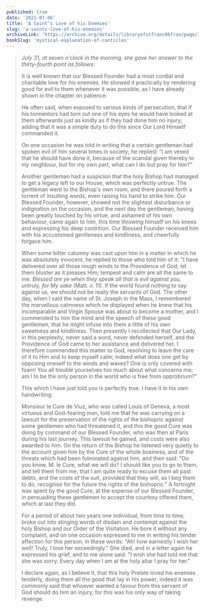 ```yaml
---
published: true
date: '2021-07-06'
title: 'A Saint’s Love of his Enemies'
slug: 'a-saints-love-of-his-enemies'
archiveLink: 'https://archive.org/details/libraryofstfranc06fran/page/163?view=theater'
bookSlug: 'mystical-explanation-of-canticles'
---
```


> *July 31, at seven o'clock in the morning, she gave her answer to the thirty-fourth point as follows:*
>
> It is well known that our Blessed Founder had a most cordial and charitable love for his enemies. He showed it practically by rendering good for evil to them whenever it was possible, as I have already shown in the chapter on patience.
>
> He often said, when exposed to various kinds of persecution, that if his tormentors had torn out one of his eyes he would have looked at them afterwards just as kindly as if they had done him no injury; adding that it was a simple duty to do this since Our Lord Himself commanded it.
>
> On one occasion he was told in writing that a certain gentleman had spoken evil of him several times in society; he replied: "I am vexed that he should have done it, because of the scandal given thereby to my neighbour, but for my own part, what can I do but pray for him?"
>
> Another gentleman had a suspicion that the holy Bishop had managed to get a legacy left to our House, which was perfectly untrue. The gentleman went to the Bishop's own room, and there poured forth a torrent of insulting words, even raising his hand to strike him. Our Blessed Founder, however, showed not the slightest disturbance or indignation on the occasion, and the next day the gentleman, having been greatly touched by his virtue, and ashamed of his own behaviour, came again to him, this time throwing himself on his knees and expressing his deep contrition. Our Blessed Founder received him with his accustomed gentleness and kindliness, and cheerfully forgave him.
>
> When some bitter calumny was cast upon him in a matter in which he was absolutely innocent, he replied to those who told him of it: "I have delivered over all those rough winds to the Providence of God; let them bluster as it pleases Him; tempest and calm are all the same to me. *Blessed are ye when they speak all that is evil against you, untruly, for My sake* (Matt. v. 11). If the world found nothing to say against us, we should not be really the servants of God. The other day, when I said the name of St. Joseph in the Mass, I remembered the marvellous calmness which he displayed when he knew that his incomparable and Virgin Spouse was about to become a mother, and I commended to him the mind and the speech of these good gentlemen, that he might infuse into them a little of his own sweetness and kindliness. Then presently I recollected that Our Lady, in this perplexity, never said a word, never defended herself, and the Providence of God came to her assistance and delivered her. I therefore commended this matter to God, resolving to leave the care of it to Him and to keep myself calm; indeed what does one get by opposing oneself to the winds and waves? One is only covered with foam! You all trouble yourselves too much about what concerns me; am I to be the only person in the world who is free from opprobrium?"
>
> This which I have just told you is perfectly true. I have it in his own handwriting.
>
> Monsieur le Cure de Viuz, who was called Louis of Geneva, a most virtuous and God-fearing man, told me that he was carrying on a lawsuit for the preservation of the rights of the bishopric against some gentlemen who had threatened it, and this the good Cure was doing by command of our Blessed Founder, who was then at Paris during his last journey. This lawsuit he gained, and costs were also awarded to him. On the return of the Bishop he listened very quietly to the account given him by the Cure of the whole business, and of the threats which had been fulminated against him, and then said: "Do you know, M. le Cure, what we will do? I should like you to go to them, and tell them from me, that I am quite ready to excuse them all past debts, and the costs of the suit, provided that they will, as I beg them to do, recognise for the future the rights of the bishopric." A fortnight was spent by the good Cure, at the expense of our Blessed Founder, in persuading these gentlemen to accept the courtesy offered them, which at last they did.
>
> For a period of about two years one individual, from time to time, broke out into stinging words of disdain and contempt against the holy Bishop and our Order of the Visitation. He bore it without any complaint, and on one occasion expressed to me in writing his tender affection for this person, in these words: "Ah! how earnestly I wish her well! Truly, I love her exceedingly." She died, and in a letter again he expressed his grief, and to me alone said: "I wish she had told me that she was sorry. Every day when I am at the holy altar I pray for her."
>
> I declare again, as I believe it, that this holy Prelate loved his enemies tenderly, doing them all the good that lay in his power; indeed it was commonly said that whoever wanted a favour from this servant of God should do him an injury, for this was his only way of taking revenge.